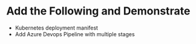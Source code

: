 # Add the Following and Demonstrate

- Kubernetes deployment manifest
- Add Azure Devops Pipeline with multiple stages
